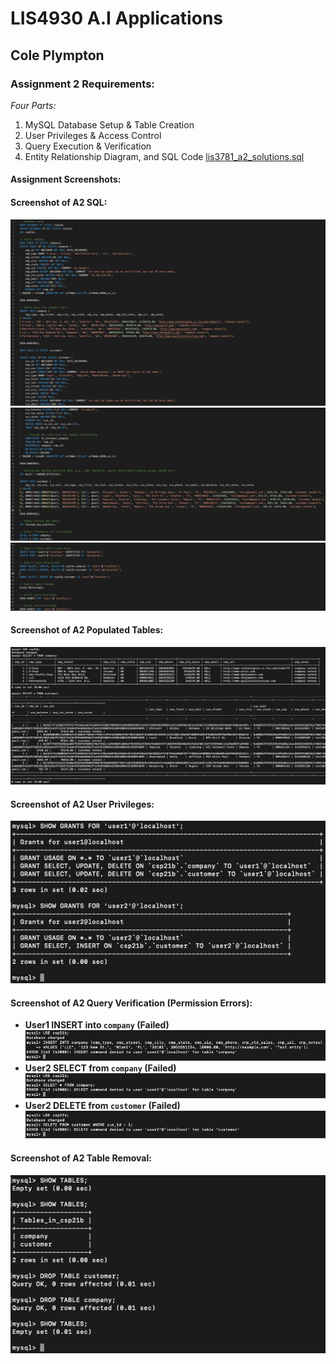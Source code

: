 # LIS4930 A.I Applications

## Cole Plympton

### Assignment 2 Requirements:

*Four Parts:*

1. MySQL Database Setup & Table Creation
2. User Privileges & Access Control
3. Query Execution & Verification
4. Entity Relationship Diagram, and SQL Code [lis3781_a2_solutions.sql](lis3781_a2_solutions.sql "lis3781_a2_solutions.sql")

#### Assignment Screenshots:

#### Screenshot of A2 SQL:
![A2 SQL Screenshot](img/a2_a_screensht.png)
![A2 SQL Screenshot](img/a2_b_screensht.png)
![A2 SQL Screenshot](img/a2_c_screensht.png)

#### Screenshot of A2 Populated Tables:
![A2 Populated Tables](img/populated_tables.png)

#### Screenshot of A2 User Privileges:
![A2 User Privileges Screenshot](img/a2_user_privileges.png)

#### Screenshot of A2 Query Verification (Permission Errors):
- **User1 INSERT into `company` (Failed)**  
  ![User1 Insert Error](img/a2_user1_insert_fail.png)
- **User2 SELECT from `company` (Failed)**  
  ![User2 Select Error](img/a2_user2_select_fail.png)
- **User2 DELETE from `customer` (Failed)**  
  ![User2 Delete Error](img/a2_user2_delete_fail.png)

#### Screenshot of A2 Table Removal:
![A2 Table Removal Screenshot](img/a2_table_removal.png)